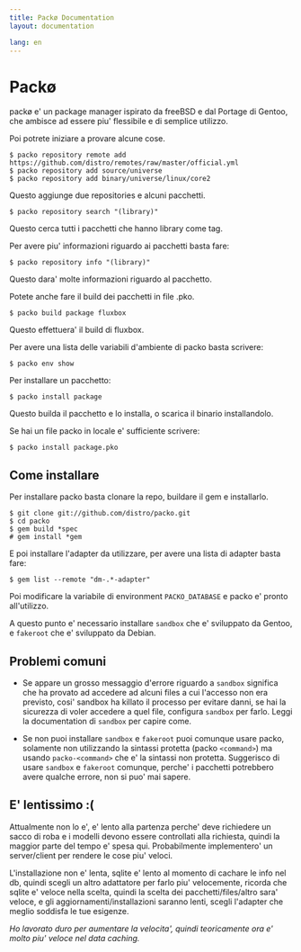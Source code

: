 ```yaml
---
title: Packø Documentation
layout: documentation

lang: en
---
```


Packø
=====
packø e' un package manager ispirato da freeBSD e dal Portage di Gentoo, che ambisce
ad essere piu' flessibile e di semplice utilizzo.

Poi potrete iniziare a provare alcune cose.

    $ packo repository remote add https://github.com/distro/remotes/raw/master/official.yml
    $ packo repository add source/universe
    $ packo repository add binary/universe/linux/core2

Questo aggiunge due repositories e alcuni pacchetti.

    $ packo repository search "(library)"

Questo cerca tutti i pacchetti che hanno library come tag.

Per avere piu' informazioni riguardo ai pacchetti basta fare:

    $ packo repository info "(library)"


Questo dara' molte informazioni riguardo al pacchetto.

Potete anche fare il build dei pacchetti in file .pko.

    $ packo build package fluxbox

Questo effettuera' il build di fluxbox.

Per avere una lista delle variabili d'ambiente di packo basta scrivere:

    $ packo env show

Per installare un pacchetto:

    $ packo install package

Questo builda il pacchetto e lo installa, o scarica il binario installandolo.

Se hai un file packo in locale e' sufficiente scrivere:

    $ packo install package.pko

Come installare
---------------

Per installare packo basta clonare la repo, buildare il gem e installarlo.

    $ git clone git://github.com/distro/packo.git
    $ cd packo
    $ gem build *spec
    # gem install *gem

E poi installare l'adapter da utilizzare, per avere una lista di adapter basta fare:

    $ gem list --remote "dm-.*-adapter"

Poi modificare la variabile di environment `PACKO_DATABASE` e packo e' pronto all'utilizzo.

A questo punto e' necessario installare `sandbox` che e' sviluppato da Gentoo,
e `fakeroot` che e' sviluppato da Debian.

Problemi comuni
---------------

*   Se appare un grosso messaggio d'errore riguardo a  `sandbox` significa che ha provato ad accedere ad alcuni files a cui l'accesso non era previsto,
    cosi' sandbox ha killato il processo per evitare danni, se hai la sicurezza di voler accedere a quel file, configura
    `sandbox` per farlo. Leggi la documentation di `sandbox` per capire come.

*   Se non puoi installare `sandbox` e `fakeroot` puoi comunque usare packo, solamente non utilizzando la sintassi protetta (packo `<command>`) ma usando
    `packo-<command>` che e' la sintassi non protetta. Suggerisco di usare `sandbox` e `fakeroot` comunque, perche' i pacchetti potrebbero avere qualche errore, non si puo' mai sapere.

E' lentissimo :(
----------------

Attualmente non lo e', e' lento alla partenza perche' deve richiedere un sacco di roba e i modelli devono essere controllati alla richiesta,
quindi la maggior parte del tempo e' spesa qui. Probabilmente implementero' un server/client per rendere le cose piu' veloci.

L'installazione non e' lenta, sqlite e' lento al momento di cachare le info nel db, quindi scegli un altro adattatore per farlo piu' velocemente, ricorda
che sqlite e' veloce nella scelta, quindi la scelta dei pacchetti/files/altro sara' veloce, e gli aggiornamenti/installazioni saranno lenti,
scegli l'adapter che meglio soddisfa le tue esigenze.

_Ho lavorato duro per aumentare la velocita', quindi teoricamente ora e' molto piu' veloce nel data caching._
